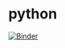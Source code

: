 # python
[![Binder](https://mybinder.org/badge_logo.svg)](https://mybinder.org/v2/gh/sue7in/python.git/master)
